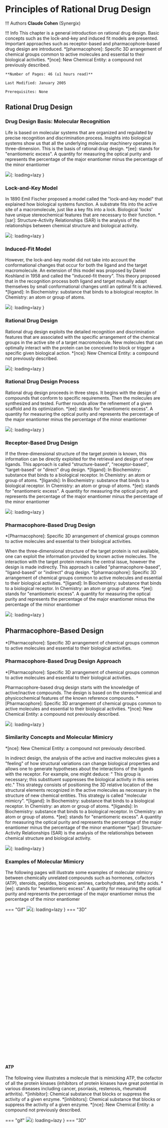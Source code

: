 # Principles of Rational Drug Design
!!! Authors
    **Claude Cohen** (Synergix)

!!! Info
    This chapter is a general introduction on rational drug design. Basic concepts such as the lock-and-key and induced fit models are presented. Important approaches such as receptor-based and pharmacophore-based drug design are introduced.
*[pharmacophore]: Specific 3D arrangement of chemical groups common to active molecules and essential to their biological activities.
*[nce]: New Chemical Entity: a compound not previously described.


    **Number of Pages: 46 (±1 hours read)**

    Last Modified: January 2005

    Prerequisites: None
## Rational Drug Design

### Drug Design Basis: Molecular Recognition

Life is based on molecular systems that are organized and regulated by precise recognition and discrimination process. Insights into biological systems show us that all the underlying molecular machinery operates in three-dimension. This is the basis of rational drug design.
*[ee]: stands for "enantiomeric excess". A quantity for measuring the optical purity and represents the percentage of the major enantiomer minus the percentage of the minor enantiomer


![](https://media.drugdesign.org/course/drug-design/1_1_0_1.png){: loading=lazy }

### Lock-and-Key Model

In 1890 Emil Fischer proposed a model called the "lock-and-key model" that explained how biological systems function. A substrate fits into the active site of a macromolecule, just like a key fits into a lock. Biological 'locks' have unique stereochemical features that are necessary to their function.
*[sar]: Structure-Activity Relationships (SAR) is the analysis of the relationships between chemical structure and biological activity.


![](https://media.drugdesign.org/course/drug-design/lock_and_key.gif){: loading=lazy }

### Induced-Fit Model

However, the lock-and-key model did not take into account the conformational changes that occur for both the ligand and the target macromolecule. An extension of this model was proposed by Daniel Koshland in 1958 and called the "induced-fit theory". This theory proposed that in the recognition process both ligand and target mutually adapt themselves by small conformational changes until an optimal fit is achieved.
*[ligand]: In Biochemistry: substance that binds to a biological receptor. In Chemistry: an atom or group of atoms.


![](https://media.drugdesign.org/course/drug-design/induced_fit.gif){: loading=lazy }

### Rational Drug Design

Rational drug design exploits the detailed recognition and discrimination features that are associated with the specific arrangement of the chemical groups in the active site of a target macromolecule. New molecules that can optimally interact with the protein can be conceived to block or trigger a specific given biological action.
*[nce]: New Chemical Entity: a compound not previously described.


![](https://media.drugdesign.org/course/drug-design/1_3_0_1.jpg){: loading=lazy }

### Rational Drug Design Process

Rational drug design proceeds in three steps. It begins with the design of compounds that conform to specific requirements. Then the molecules are synthesized and tested. Further rounds allow the refinement of a given scaffold and its optimization.
*[ee]: stands for "enantiomeric excess". A quantity for measuring the optical purity and represents the percentage of the major enantiomer minus the percentage of the minor enantiomer


![](https://media.drugdesign.org/course/drug-design/rational_drug_design_process.gif){: loading=lazy }

### Receptor-Based Drug Design

If the three-dimensional structure of the target protein is known, this information can be directly exploited for the retrieval and design of new ligands. This approach is called "structure-based", "receptor-based", "target-based" or "direct" drug design.
*[ligand]: In Biochemistry: substance that binds to a biological receptor. In Chemistry: an atom or group of atoms.
*[ligands]: In Biochemistry: substance that binds to a biological receptor. In Chemistry: an atom or group of atoms.
*[ee]: stands for "enantiomeric excess". A quantity for measuring the optical purity and represents the percentage of the major enantiomer minus the percentage of the minor enantiomer


![](https://media.drugdesign.org/course/drug-design/1_5_0_1.png){: loading=lazy }

### Pharmacophore-Based Drug Design
*[Pharmacophore]: Specific 3D arrangement of chemical groups common to active molecules and essential to their biological activities.

When the three-dimensional structure of the target protein is not available, one can exploit the information provided by known active molecules. The interaction with the target protein remains the central issue, however the design is made indirectly. This approach is called "pharmacophore-based", "ligand-based" or "indirect" drug design.
*[pharmacophore]: Specific 3D arrangement of chemical groups common to active molecules and essential to their biological activities.
*[ligand]: In Biochemistry: substance that binds to a biological receptor. In Chemistry: an atom or group of atoms.
*[ee]: stands for "enantiomeric excess". A quantity for measuring the optical purity and represents the percentage of the major enantiomer minus the percentage of the minor enantiomer


![](https://media.drugdesign.org/course/drug-design/1_6_0_1.png){: loading=lazy }

## Pharmacophore-Based Design
*[Pharmacophore]: Specific 3D arrangement of chemical groups common to active molecules and essential to their biological activities.

### Pharmacophore-Based Drug Design Approach
*[Pharmacophore]: Specific 3D arrangement of chemical groups common to active molecules and essential to their biological activities.

Pharmacophore-based drug design starts with the knowledge of active/inactive compounds. The design is based on the stereochemical and physicochemical features of the known reference compounds.
*[Pharmacophore]: Specific 3D arrangement of chemical groups common to active molecules and essential to their biological activities.
*[nce]: New Chemical Entity: a compound not previously described.


![](https://media.drugdesign.org/course/drug-design/2_1_0_1.png){: loading=lazy }

### Similarity Concepts and Molecular Mimicry
*[nce]: New Chemical Entity: a compound not previously described.

In indirect design, the analysis of the active and inactive molecules gives a "feeling" of how structural variations can change biological properties and allows one to generate hypotheses about the interactions of the ligands with the receptor. For example, one might deduce: " This group is necessary; this substituent suppresses the biological activity in this series etc." This strategy consists of positioning the 3D relative location of the structural elements recognized in the active molecules as necessary in the structure of new chemical entities. This strategy is called "molecular mimicry".
*[ligand]: In Biochemistry: substance that binds to a biological receptor. In Chemistry: an atom or group of atoms.
*[ligands]: In Biochemistry: substance that binds to a biological receptor. In Chemistry: an atom or group of atoms.
*[ee]: stands for "enantiomeric excess". A quantity for measuring the optical purity and represents the percentage of the major enantiomer minus the percentage of the minor enantiomer
*[sar]: Structure-Activity Relationships (SAR) is the analysis of the relationships between chemical structure and biological activity.


![](https://media.drugdesign.org/course/drug-design/2_2_0_1.png){: loading=lazy }

### Examples of Molecular Mimicry

The following pages will illustrate some examples of molecular mimicry between chemically unrelated compounds such as hormones, cofactors (ATP), steroids, peptides, biogenic amines, carbohydrates, and fatty acids.
*[ee]: stands for "enantiomeric excess". A quantity for measuring the optical purity and represents the percentage of the major enantiomer minus the percentage of the minor enantiomer

=== "Gif"
    ![](https://media.drugdesign.org/course/drug-design/example_mimicry.gif){: loading=lazy }
=== "3D"
    <div id="nglviewer-container-molecular-mimicry" class="nglviewer-container" data-molecule-id="molecular-mimicry" style="width: 750px; height: 450px;" data-initialized="false"></div>


#### ATP

The following view illustrates a molecule that is mimicking ATP, the cofactor of all the protein kinases (inhibitors of protein kinases have great potential in various diseases including cancer, psoriasis, restenosis, rheumatoid arthritis).
*[inhibitor]: Chemical substance that blocks or suppress the activity of a given enzyme.
*[inhibitors]: Chemical substance that blocks or suppress the activity of a given enzyme.
*[nce]: New Chemical Entity: a compound not previously described.

=== "gif"
    ![](https://media.drugdesign.org/course/drug-design/atp.gif){: loading=lazy }
=== "3D"
    <div id="nglviewer-container-atp" class="nglviewer-container" data-molecule-id="atp" style="width: 750px; height: 450px;" data-initialized="false"></div>

#### Dopamine

The following view illustrates a molecule that is mimicking the structure of dopamine, a biogenic amine (dopamine antagonists are implicated in CNS diseases).
*[antagonist]: A molecule that blocks the activation of a receptor.
*[antagonists]: A molecule that blocks the activation of a receptor.
*[agonist]: A chemical substance capable of activating a given receptor.
*[agonists]: A chemical substance capable of activating a given receptor.


=== "gif"
    ![](https://media.drugdesign.org/course/drug-design/dopamine.gif){: loading=lazy }
=== "3D"
    <div id="nglviewer-container-dopamine" class="nglviewer-container" data-molecule-id="dopamine" style="width: 750px; height: 450px;" data-initialized="false"></div>

#### Histamine

The following view illustrates a molecule that is mimicking histamine (useful as anti-allergic, gastric or cardio vascular systems therapies).

=== "gif"
    ![](https://media.drugdesign.org/course/drug-design/histamine.gif){: loading=lazy }
=== "3D"
    <div id="nglviewer-container-histamine" class="nglviewer-container" data-molecule-id="histamine" style="width: 750px; height: 450px;" data-initialized="false"></div>

#### Estradiol

The following view illustrates a molecule that is mimicking estradiol. Estrogen modulators have potential applications in various therapies (e.g. cancer, cardiovascular and osteoporosis).
*[nce]: New Chemical Entity: a compound not previously described.

=== "gif"
    ![](https://media.drugdesign.org/course/drug-design/estradiol.gif){: loading=lazy }
=== "3D"
    <div id="nglviewer-container-estradiol" class="nglviewer-container" data-molecule-id="estradiol" style="width: 750px; height: 450px;" data-initialized="false"></div>

### Peptidomimetics
*[Peptidomimetics]: Compounds that are peptide mimetics. They have non-peptide structures in part or in full, and mimic the the pharmacological activity of peptides.

When molecular mimicry is applied to peptides, the discipline is called "peptidomimetics". This type of approach is necessary in drug research when dealing with a peptide molecule that cannot be developed as a drug. This topic is presented with some details in the chapter "peptidomimetics".
*[peptidomimetics]: Compounds that are peptide mimetics. They have non-peptide structures in part or in full, and mimic the the pharmacological activity of peptides.
*[sar]: Structure-Activity Relationships (SAR) is the analysis of the relationships between chemical structure and biological activity.

=== "gif"
    ![](https://media.drugdesign.org/course/drug-design/2_4_0_1.png){: loading=lazy }
=== "3D"
    <div id="nglviewer-container-peptidomimetics" class="nglviewer-container" data-molecule-id="peptidomimetics" style="width: 750px; height: 450px;" data-initialized="false"></div>

### Strengths of Pharmacophore-Based Drug Design
*[Pharmacophore]: Specific 3D arrangement of chemical groups common to active molecules and essential to their biological activities.

Despite our ignorance of anchorage points and the exact interactions that occur with the receptor site, pharmacophore-based drug design has the advantage of guiding the discovery process in projects where the receptor is not known. Moreover, the chances of success are greater when we start with something that looks like a solution (active molecule) than by starting from the problem (protein structure).
*[pharmacophore]: Specific 3D arrangement of chemical groups common to active molecules and essential to their biological activities.
*[nce]: New Chemical Entity: a compound not previously described.


![](https://media.drugdesign.org/course/drug-design/2_5_0_1.png){: loading=lazy }

## Receptor-Based Design

### Design by Direct Interaction with Receptor Sites

When the three-dimensional structure of the target protein is known, the receptor-based design exploits the recognition and discrimination capabilities of the receptor site to create direct interactions between the designed molecule and atoms or functional groups of the target protein. The macromolecular target can be a protein or a nucleic acid.
*[ee]: stands for "enantiomeric excess". A quantity for measuring the optical purity and represents the percentage of the major enantiomer minus the percentage of the minor enantiomer


![](https://media.drugdesign.org/course/drug-design/3_1_0_1.png){: loading=lazy }

### Exploiting the Receptor Recognition Concepts
*[nce]: New Chemical Entity: a compound not previously described.

A crystallographic structure reveals the essential structural features of the active site. It is then used to generate new ideas how to create new prototype molecules. Specific intermolecular interactions can be incorporated in the ligand to strengthen its binding to the active site of the target protein.
*[ligand]: In Biochemistry: substance that binds to a biological receptor. In Chemistry: an atom or group of atoms.


![](https://media.drugdesign.org/course/drug-design/receptor.gif){: loading=lazy }

### Initial Data in Receptor-Based Drug Design

The best starting point in receptor-based drug design is to have the X-ray structure of the target protein complexed with a ligand. If this is not available, one can generate such information by modeling techniques from the primary sequence of the target protein and by homology with the X-ray structures of homologous proteins.
*[nce]: New Chemical Entity: a compound not previously described.
*[ligand]: In Biochemistry: substance that binds to a biological receptor. In Chemistry: an atom or group of atoms.


![](https://media.drugdesign.org/course/drug-design/3_3_0_1.jpg){: loading=lazy }

### Strengths of Receptor Based Drug Design

Structure-based design has the advantage of providing a "visual" framework for the direct design of new prototypes. It allows one to utilize detailed 3D features of the active site by introducing appropriate functionalities in the designed ligand being considered. The modeler can rapidly assess the validity of a possible solution and measure the progress achieved in the course of successive design attempts.
*[ligand]: In Biochemistry: substance that binds to a biological receptor. In Chemistry: an atom or group of atoms.


![](https://media.drugdesign.org/course/drug-design/3_4_0_1.jpg){: loading=lazy }

## Integration in a Global Perspective

### Typical Projects

A typical project is rarely a "pure" pharmacophore-based or a "pure" receptor-based project. Information comes from many sources and disciplines that provide a sequence and/or molecules and/or crystallographic structures. There are many intermediate stages in the development of the project, which are constantly changing according to newly generated information.
*[pharmacophore]: Specific 3D arrangement of chemical groups common to active molecules and essential to their biological activities.
*[nce]: New Chemical Entity: a compound not previously described.


![](https://media.drugdesign.org/course/drug-design/4_1_0_1.png){: loading=lazy }
### Exploit the Two Methods, Independently

When information is available for both the target protein and active molecules, the two approaches can be developed independently. In the first case the design will concentrate on the binding to the 3D structure of the protein, and in the second case it will be based on the structures of the reference active molecules.
*[nce]: New Chemical Entity: a compound not previously described.


![](https://media.drugdesign.org/course/drug-design/4_2_0_1.png){: loading=lazy }

### Synergy Between the Two Approaches
*[ee]: stands for "enantiomeric excess". A quantity for measuring the optical purity and represents the percentage of the major enantiomer minus the percentage of the minor enantiomer

The ideal situation is to find a way of combining the two approaches; the synergy that is created can substantially accelerate the discovery process. The project can then be intelligently conducted by generating molecules with one approach and by subjecting them to analyses with the second approach. In such a situation, the synergy can be realized.


![](https://media.drugdesign.org/course/drug-design/4_3_1_1.jpg){: loading=lazy }

### Example of Synergy Between the Two Approaches
*[ee]: stands for "enantiomeric excess". A quantity for measuring the optical purity and represents the percentage of the major enantiomer minus the percentage of the minor enantiomer

For example, when a promising docked molecule is designed and modeled with favorable interactions with the target protein, it is compared to the active structures. Likewise, when an interesting mimic of an active compound is considered, it is docked into the protein to see if the two approaches lead to convergent conclusions.
*[ee]: stands for "enantiomeric excess". A quantity for measuring the optical purity and represents the percentage of the major enantiomer minus the percentage of the minor enantiomer


![](https://media.drugdesign.org/course/drug-design/synergy.gif){: loading=lazy }

### Good Binding Models, the Synergy Condition
*[Binding Mode]: Orientation and geometry adopted by a chemical substance when it is bound to its receptor.

In order to take advantage of the synergy between direct and indirect design, one has to find the link between the two approaches, which consists of positioning correctly the active molecules into the active site of the target protein. This is called "binding mode" of the ligand.
*[ligand]: In Biochemistry: substance that binds to a biological receptor. In Chemistry: an atom or group of atoms.
*[binding mode]: Orientation and geometry adopted by a chemical substance when it is bound to its receptor.
*[ee]: stands for "enantiomeric excess". A quantity for measuring the optical purity and represents the percentage of the major enantiomer minus the percentage of the minor enantiomer


![](https://media.drugdesign.org/course/drug-design/4_4_1_1.png){: loading=lazy }

#### Ideal Situation

The ideal situation is to have X-ray structures of complexes between the active compounds and the target protein. However even when the X-ray data is not available, one can predict and construct a model of the binding mode of a ligand by using modeling techniques.
*[ligand]: In Biochemistry: substance that binds to a biological receptor. In Chemistry: an atom or group of atoms.
*[binding mode]: Orientation and geometry adopted by a chemical substance when it is bound to its receptor.
*[ee]: stands for "enantiomeric excess". A quantity for measuring the optical purity and represents the percentage of the major enantiomer minus the percentage of the minor enantiomer


![](https://media.drugdesign.org/course/drug-design/ideal_situation.gif){: loading=lazy }

#### Example 1

A new insulin receptor modulator was discovered and shown to bind to the receptor in a non-competitive way. The X-ray structure of the binding domain of the free receptor was available and attempts to predict the binding mode were unsuccessful. In such a case, the synergy between the two sources of data was not feasible thus the molecular modeler could only exploit the two routes independently.
*[binding mode]: Orientation and geometry adopted by a chemical substance when it is bound to its receptor.
*[ee]: stands for "enantiomeric excess". A quantity for measuring the optical purity and represents the percentage of the major enantiomer minus the percentage of the minor enantiomer


![](https://media.drugdesign.org/course/drug-design/no_link.png){: loading=lazy }

#### Example 2

A potent insulin receptor modulator was discovered that competed with the natural substrate, however the compound was toxic. The X-ray structure of the complex between the target protein and its subtrate is available. Preliminary analyses showed structural similarities between the substrate and the synthetic molecule. The molecular modeler could exploit the two approaches independently but also try to establish a synergistic link between them.
*[ee]: stands for "enantiomeric excess". A quantity for measuring the optical purity and represents the percentage of the major enantiomer minus the percentage of the minor enantiomer


![](https://media.drugdesign.org/course/drug-design/easy.png){: loading=lazy }

### Integration in a Global Perspective

To summarize the three important components of any drug discovery project are the following: the disease, the reference molecules and the target protein considered.
*[nce]: New Chemical Entity: a compound not previously described.
*[ee]: stands for "enantiomeric excess". A quantity for measuring the optical purity and represents the percentage of the major enantiomer minus the percentage of the minor enantiomer


![](https://media.drugdesign.org/course/drug-design/4_5_1_1.png){: loading=lazy }
#### Pharmacophore-Based Drug Design
*[Pharmacophore]: Specific 3D arrangement of chemical groups common to active molecules and essential to their biological activities.

Pharmacophore-based drug design exploits the link between reference molecules and the disease at the molecular level.
*[Pharmacophore]: Specific 3D arrangement of chemical groups common to active molecules and essential to their biological activities.
*[nce]: New Chemical Entity: a compound not previously described.
*[ee]: stands for "enantiomeric excess". A quantity for measuring the optical purity and represents the percentage of the major enantiomer minus the percentage of the minor enantiomer


![](https://media.drugdesign.org/course/drug-design/4_5_2_1.png){: loading=lazy }
#### Receptor-Based Drug Design

Receptor-based drug design exploits the link between the target (protein, gene etc...) and the disease at the molecular level.
*[ee]: stands for "enantiomeric excess". A quantity for measuring the optical purity and represents the percentage of the major enantiomer minus the percentage of the minor enantiomer


![](https://media.drugdesign.org/course/drug-design/4_5_3_1.png){: loading=lazy }
#### Integrated Global Approach

The integrated global approach aims at the identification of a structural model rationalizing the biological activities of the known molecules on the basis of their interactions with the 3D structure of the target protein.


![](https://media.drugdesign.org/course/drug-design/4_5_4_1.png){: loading=lazy }
## Challenge of the Genomics Era

### The Genomic Era

Genomics is the study of genes and their function. It allows the linking of specific genes to specific diseases and provides insights into our understanding of the molecular mechanisms of diseases. It is the driving force behind the discovery and development of drugs based on the understanding of diseases at the molecular level.


![](https://media.drugdesign.org/course/drug-design/5_1_0_1.jpg){: loading=lazy }

### A New Challenge in Drug Design

The challenge for rational drug design in our genomic era is to take advantage of knowledge generated by genomics and to convert it into useful therapeutic agents. The challenge is twofold because of the changes that are introduced by the massive information that is generated by both genomics and proteomics.


![](https://media.drugdesign.org/course/drug-design/5_2_0_1.png){: loading=lazy }

## Typical Projects

### Typical Pharmacophore-Based Project
*[Pharmacophore]: Specific 3D arrangement of chemical groups common to active molecules and essential to their biological activities.

The chemical formulas of a series of biologically active molecules are known and act with the same mechanism of action. Based on these structures the aim of the project is to create novel proprietary structures with improved profiles. This is a typical starting point of a pharmacophore-based approach aiming at the creation of new lead molecules mimicking the structures of a known reference series.
*[pharmacophore]: Specific 3D arrangement of chemical groups common to active molecules and essential to their biological activities.
*[nce]: New Chemical Entity: a compound not previously described.


![](https://media.drugdesign.org/course/drug-design/6_1_1_1.png){: loading=lazy }
### Design Based on 3D Mimicry

A molecule can be designed that mimics the structural features common to the set of molecules considered.

=== "gif"
    ![](https://media.drugdesign.org/course/drug-design/mimic.gif){: loading=lazy }
=== "3D"
    <div id="nglviewer-container-mimicry" class="nglviewer-container" data-molecule-id="mimicry" style="width: 750px; height: 450px;" data-initialized="false"></div>

### Typical Receptor-Based Project

The development of a drug candidate that inhibits a cancer-related protein was stopped due to insufficient selectivity. The X-ray data of the complex of the molecule with the protein concerned is available. This is a possible starting point for a receptor-based project aiming at the discovery of potent and selective molecules.
*[nce]: New Chemical Entity: a compound not previously described.

=== "gif"
    ![](https://media.drugdesign.org/course/drug-design/receptor_based.png){: loading=lazy }
=== "3D"
    <div id="nglviewer-container-ligand-protein" class="nglviewer-container" data-molecule-id="ligand-protein" style="width: 750px; height: 450px;" data-initialized="false"></div>

### Design Based in Making Favorable 3D Interactions

A molecule can be designed that has optimal interactions with the 3D structure of the target protein.

=== "gif"
    ![](https://media.drugdesign.org/course/drug-design/receptor_based2.gif){: loading=lazy }
=== "3D"
    <div id="nglviewer-container-interaction" class="nglviewer-container" data-molecule-id="interaction" style="width: 750px; height: 450px;" data-initialized="false"></div>

### Typical Genomic Project

A gene having an adenine instead of a thymine has been shown to be at the origin of a particular hereditary disease resulting in obesity. This impaired gene encodes an aspartic protease which represents the first step of the cascade causing obesity. This is a typical starting point for a project derived from genomics and aiming at the discovery of anti-obesity non-peptidic agents that would be inhibitors of this protein.
*[inhibitor]: Chemical substance that blocks or suppress the activity of a given enzyme.
*[inhibitors]: Chemical substance that blocks or suppress the activity of a given enzyme.
*[ee]: stands for "enantiomeric excess". A quantity for measuring the optical purity and represents the percentage of the major enantiomer minus the percentage of the minor enantiomer


![](https://media.drugdesign.org/course/drug-design/6_3_0_1.jpg){: loading=lazy }

## Perspectives

### Drug Discovery of the 1970's 

Since in the 1970's, no X-ray structure of a disease-relevant biological target was available, drug research was essentially based on the structures of active molecules (e.g. penicillin, steroids, peptides, alkaloids etc...).
*[nce]: New Chemical Entity: a compound not previously described.


![](https://media.drugdesign.org/course/drug-design/7_1_1_1.png){: loading=lazy }
### Drug Discovery of the 1980's

In the 1980's, protein homology models were constructed to compensate for the lack of X-ray data in order to provide data for direct drug design of new molecules. Receptor-based drug design started to "take-off".


![](https://media.drugdesign.org/course/drug-design/7_1_2_1.png){: loading=lazy }
### Drug Discovery of the 1990's

In the 1990's, recombinant DNA and cloning technologies greatly helped to the isolation and crystallization of many key biological targets. Many rational drug design projects were developed and based on the X-ray structure of a target protein (e.g. HIV-1, Renin, and Thrombin).


![](https://media.drugdesign.org/course/drug-design/7_1_3_1.png){: loading=lazy }
### The Present Situation

Presently the structural 3D features of many target proteins are available, increasing the number of projects where the receptor-based approach is used. However combinatorial chemistry and high through-put screening generate data that can be exploited in a pharmacophore-based perspective.
*[pharmacophore]: Specific 3D arrangement of chemical groups common to active molecules and essential to their biological activities.
*[ee]: stands for "enantiomeric excess". A quantity for measuring the optical purity and represents the percentage of the major enantiomer minus the percentage of the minor enantiomer


![](https://media.drugdesign.org/course/drug-design/7_1_4_1.png){: loading=lazy }
### Initial Skepticism Towards Rational Drug Design

Rational drug design has generated initial skepticism. The following published cartoon, illustrates the ironic attitude that it generated. The picture suggests that the rational approach intended to establish a correlation between the shape of the drop of water and the shape of the lock of the door!
*[ee]: stands for "enantiomeric excess". A quantity for measuring the optical purity and represents the percentage of the major enantiomer minus the percentage of the minor enantiomer


![](https://media.drugdesign.org/course/drug-design/7_2_0_1.png){: loading=lazy }

### Success Stories in Rational Drug Design

Meanwhile, rational drug design has become a mature discipline and has proven to efficiently contribute to the drug discovery process. Today the number of success stories is so huge that it is impossible to review them in a single article. The examples presented in this course are all illustrations of how rational drug design has contributed to real achievements in drug discovery.


![](https://media.drugdesign.org/course/drug-design/7_3_0_1.png){: loading=lazy }

### Future Perspectives

Rational drug design is only at the beginning of its development and is progressing rapidly. Each of the disciplines mentioned is making its own spectacular progress. This indicates that new concepts and approaches will be soon in demand from computerized molecular design technologies. Rational drug design will be able to provide drug discovery with an entirely new dimension. The starting point and the data accumulated in a given project will be treated in a global perspective and will generate an unexpected synergy between projects that may appear unrelated.
*[nce]: New Chemical Entity: a compound not previously described.
*[ee]: stands for "enantiomeric excess". A quantity for measuring the optical purity and represents the percentage of the major enantiomer minus the percentage of the minor enantiomer


![](https://media.drugdesign.org/course/drug-design/7_4_0_1.png){: loading=lazy }

Copyright © 2022 drugdesign.org
